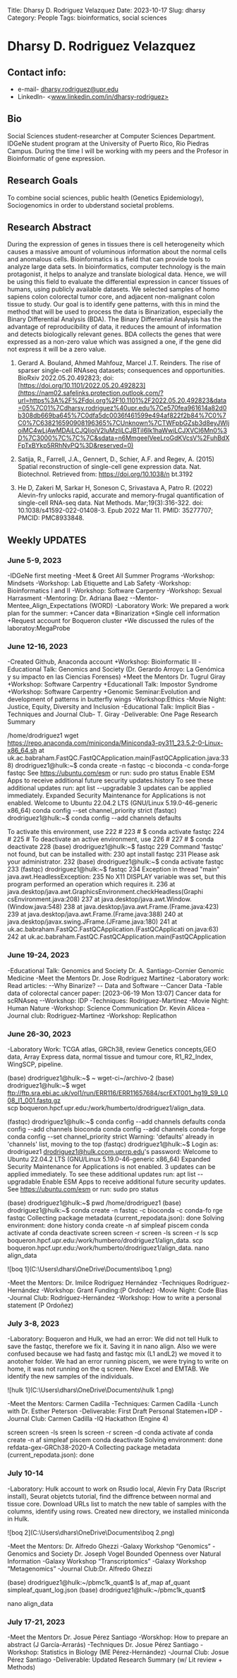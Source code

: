 Title: Dharsy D. Rodriguez Velazquez
Date: 2023-10-17
Slug: dharsy
Category: People
Tags: bioinformatics, social sciences

# Dharsy D. Rodriguez Velazquez

## Contact info:
- e-mail- <dharsy.rodriguez@upr.edu>
- LinkedIn- <www.linkedin.com/in/dharsy-rodriguez>

## Bio

Social Sciences student-researcher at Computer Sciences Department. IDGeNe student program at the University of Puerto Rico, Rio Piedras Campus. During the time I will be working with my peers and the Profesor in Bioinformatic of gene expression.

## Research Goals

To combine social sciences, public health (Genetics Epidemiology), Sociogenomics in order to ubderstand societal problems.

## Research Abstract

During the expression of genes in tissues there is cell heterogeneity which causes a massive amount of voluminous information about the normal cells and anomalous cells. Bioinformatics is a field that can provide tools to analyze large data sets. In bioinformatics, computer technology is the main protagonist, it helps to analyze and translate biological data.  Hence, we will be using this field to evaluate the differential expression in cancer tissues of humans, using publicly available datasets. We selected samples of homo sapiens colon colorectal tumor core, and adjacent non-malignant colon tissue to study. Our goal is to identify gene patterns, with this in mind the method that will be used to process the data is Binarization, especially the Binary Differential Analysis (BDA). The Binary Differential Analysis has the advantage of reproducibility of data, it reduces the amount of information and detects biologically relevant genes. BDA collects the genes that were expressed as a non-zero value which was assigned a one, if the gene did not express it will be a zero value. 

1. Gerard A. Bouland, Ahmed Mahfouz, Marcel J.T. Reinders. The rise of sparser single-cell RNAseq datasets; consequences and opportunities. BioRxiv 2022.05.20.492823; doi: [https://doi.org/10.1101/2022.05.20.492823](https://nam02.safelinks.protection.outlook.com/?url=https%3A%2F%2Fdoi.org%2F10.1101%2F2022.05.20.492823&data=05%7C01%7Cdharsy.rodriguez%40upr.edu%7Ce570fea961614a82d0b308db669ba645%7C0dfa5dc0036f461599e494af822f2b84%7C0%7C0%7C638216590908196365%7CUnknown%7CTWFpbGZsb3d8eyJWIjoiMC4wLjAwMDAiLCJQIjoiV2luMzIiLCJBTiI6Ik1haWwiLCJXVCI6Mn0%3D%7C3000%7C%7C%7C&sdata=n6MmgeelVeeLroGdKVcsV%2FuhBdXFpTxBYkp5RRhNvPQ%3D&reserved=0)

2. Satija, R., Farrell, J.A., Gennert, D., Schier, A.F. and Regev, A. (2015) Spatial reconstruction of single-cell gene expression data. Nat. Biotechnol. Retrieved from: https://doi.org/10.1038/n
bt.3192

3. He D, Zakeri M, Sarkar H, Soneson C, Srivastava A, Patro R. (2022) Alevin-fry unlocks rapid, accurate and memory-frugal quantification of single-cell RNA-seq data. Nat Methods. Mar;19(3):316-322. doi: 10.1038/s41592-022-01408-3. Epub 2022 Mar 11. PMID: 35277707; PMCID: PMC8933848.

## Weekly UPDATES

### June 5-9, 2023
 -IDGeNe first meeting
 -Meet & Greet All Summer Programs
 -Workshop: Mindsets
 -Workshop: Lab Etiquette and Lab Safety
 -Workshop: Bioinformatics I and II
 -Workshop: Software Carpentry 
 -Workshop: Sexual Harrasment
 -Mentoring: Dr. Adriana Baez
 --Mentor-Mentee_Align_Expectations (WORD)
 -Laboratory Work: We prepared a work plan for the summer:
    +Cancer data
    +Binarization
    +Single cell information
    +Request account for Boqueron cluster
    +We discussed the rules of the laboratoy:MegaProbe

### June 12-16, 2023
 -Created Github, Anaconda account
 +Workshop: Bioinformatic III
 -Educational Talk: Genomics and Society (Dr. Gerardo Arroyo: La Genómica y su impacto en las Ciencias Forenses)
 +Meet the Mentors Dr. Tugrul Giray
 +Workshop: Software Carpentry
 +Educationall Talk: Impostor Syndrome
 +Workshop: Software Carpentry
 +Genomic Seminar:Evolution and development of patterns in butterfly wings
 -Workshop:Ethics
 -Movie Night: Justice, Equity, Diversity and Inclusion 
 -Educational Talk: Implicit Bias
 -Techniques and Journal Club- T. Giray
 -Deliverable: One Page Research Summary
 
  /home/drodriguez1
  wget https://repo.anaconda.com/miniconda/Miniconda3-py311_23.5.2-0-Linux-x86_64.sh
   at uk.ac.babraham.FastQC.FastQCApplication.main(FastQCApplication.java:338)
  drodriguez1@hulk:~$ conda create -n fastqc -c bioconda -c conda-forge fastqc
 See https://ubuntu.com/esm or run: sudo pro status
 Enable ESM Apps to receive additional future security updates.history
 To see these additional updates run: apt list --upgradable
 3 updates can be applied immediately.
 Expanded Security Maintenance for Applications is not enabled.
 Welcome to Ubuntu 22.04.2 LTS (GNU/Linux 5.19.0-46-generic x86_64)
conda config --set channel_priority strict
(fastqc) drodriguez1@hulk:~$ conda config --add channels defaults

To activate this environment, use
  222  #
  223  #     $ conda activate fastqc
  224  #
  225  # To deactivate an active environment, use
  226  #
  227  #     $ conda deactivate
  228  (base) drodriguez1@hulk:~$ fastqc
  229  Command 'fastqc' not found, but can be installed with:
  230  apt install fastqc
  231  Please ask your administrator.
  232  (base) drodriguez1@hulk:~$ conda activate fastqc
  233  (fastqc) drodriguez1@hulk:~$ fastqc
  234  Exception in thread "main" java.awt.HeadlessException:
  235  No X11 DISPLAY variable was set, but this program performed an operation                                                  which requires it.
  236          at java.desktop/java.awt.GraphicsEnvironment.checkHeadless(Graphi                                                 csEnvironment.java:208)
  237          at java.desktop/java.awt.Window.<init>(Window.java:548)
  238          at java.desktop/java.awt.Frame.<init>(Frame.java:423)
  239          at java.desktop/java.awt.Frame.<init>(Frame.java:388)
  240          at java.desktop/javax.swing.JFrame.<init>(JFrame.java:180)
  241          at uk.ac.babraham.FastQC.FastQCApplication.<init>(FastQCApplicati                                                 on.java:63)
  242          at uk.ac.babraham.FastQC.FastQCApplication.main(FastQCApplication  

  
### June 19-24, 2023
 -Educational Talk: Genomics and Society Dr. A. Santiago-Cornier Genomic Medicine
 -Meet the Mentors Dr. Jose Rodríguez Martínez
 -Laboratory work: Read articles:
 --Why Binarize?
 -- Data and Software 
 --Cancer Data
 -Table data of colorectal cancer paper: [2023-06-19 Mon 13:07] Cancer data for scRNAseq
 --Workshop: IDP
 -Techniques: Rodriguez-Martinez
 -Movie Night: Human Nature
 -Workshop: Science Communication Dr. Kevin Alicea
 -Journal club: Rodriguez-Martinez
 -Workshop: Replicathon
 
### June 26-30, 2023
 -Laboratory Work: TCGA atlas, GRCh38, review Genetics concepts,GEO data, Array Express data, normal tissue and tumour core, R1_R2_Index, WingSCP, pipeline.
 
 
(base) drodriguez1@hulk:~$ ~ wget-ci~/archivo-2
 (base) drodriguez1@hulk:~$ wget ftp://ftp.sra.ebi.ac.uk/vol1/run/ERR116/ERR11657684/scrEXT001_hg19_S9_L008_I1_001.fastq.gz    
  scp boqueron.hpcf.upr.edu:/work/humberto/drodriguez1/align_data.
  
(fastqc) drodriguez1@hulk:~$ conda config --add channels defaults
conda config --add channels bioconda
conda config --add channels conda-forge
conda config --set channel_priority strict
Warning: 'defaults' already in 'channels' list, moving to the top
(fastqc) drodriguez1@hulk:~$
Login as: drodriguez1
drodriguez1@hulk.ccom.uprrp.edu's password:
Welcome to Ubuntu 22.04.2 LTS (GNU/Linux 5.19.0-46-generic x86_64)
Expanded Security Maintenance for Applications is not enabled.
3 updates can be applied immediately.
To see these additional updates run: apt list --upgradable
Enable ESM Apps to receive additional future security updates.
See https://ubuntu.com/esm or run: sudo pro status

(base) drodriguez1@hulk:~$ pwd
/home/drodriguez1
(base) drodriguez1@hulk:~$ conda create -n fastqc -c bioconda -c conda-fo                                                 rge fastqc
Collecting package metadata (current_repodata.json): done
Solving environment: done
history
conda create -n af simpleaf piscem
conda activate af
conda deactivate
screen
screen -r
screen -ls
screen -r
ls
scp boqueron.hpcf.upr.edu:/work/humbero/drodriguez1/align_data. 
scp boqueron.hpcf.upr.edu:/work/humberto/drodriguez1/align_data.
nano align_data


![boq 1](C:\Users\dhars\OneDrive\Documents\boq 1.png)
 
 -Meet the Mentors: Dr. Imilce Rodríguez Hernández
 -Techniques Rodríguez-Hernández
 -Workshop: Grant Funding:(P Ordoñez) 
 -Movie Night: Code Bias
 -Journal Club: Rodríguez-Hernández
 -Workshop: How to write a personal statement (P Ordoñez) 
 
### July 3-8, 2023
 
 -Laboratory: Boqueron and Hulk, we had an error: We did not tell Hulk to save the fastqc, therefore we fix it. Saving it in nano align. Also we were confused because we had fastq and fastqc mix (L1 andL2) we moved it to anotoher folder. We had an error running piscem, we were trying to write on home, it was not running on the q screen. New Excel and EMTAB. We identify the new samples of the individuals.
 
 ![hulk 1](C:\Users\dhars\OneDrive\Documents\hulk 1.png)
 

 -Meet the Mentors: Carmen Cadilla
 -Techniques: Carmen Cadilla
 -Lunch with Dr. Esther Peterson
 -Deliverable: First Draft Personal Statemen+IDP
 -Journal Club: Carmen Cadilla
 -IQ Hackathon (Engine 4)

screen
screen -ls
sreen ls
screen -r
screen -d
conda activate af 
conda create -n af simpleaf piscem
conda deactivate
Solving environment: done
refdata-gex-GRCh38-2020-A
Collecting package metadata (current_repodata.json): done


 
### July 10-14
 -Laboratory: Hulk account to work on Rsudio local, Alevin Fry Data (Rscript install), Seurat objetcts tutorial, find the diffrence between normal and tissue core. Download URLs list to match the new table of samples with the columns, identify using rows. Created new directory, we installed miniconda in Hulk. 
 
 
 ![boq 2](C:\Users\dhars\OneDrive\Documents\boq 2.png)
 
 -Meet the Mentors: Dr. Alfredo Ghezzi
 -Galaxy Workshop “Genomics”
 -Genomics and Society Dr. Joseph Vogel Bounded Openness over Natural Information
 -Galaxy Workshop “Transcriptomics”
 -Galaxy Workshop “Metagenomics”
 -Journal Club:Dr. Alfredo Ghezzi

(base) drodriguez1@hulk:~/pbmc1k_quant$ ls
af_map  af_quant  simpleaf_quant_log.json
(base) drodriguez1@hulk:~/pbmc1k_quant$

nano align_data

### July 17-21, 2023
 -Meet the Mentors Dr. Josue Pérez Santiago
 -Worskhop: How to prepare an abstract (J García-Arrarás) 
 -Techniques Dr. Josue Pérez Santiago
 -Workshop: Statistics in Biology (ME Pérez-Hernández) 
 -Journal Club: Josue Pérez Santiago
 -Deliverable: Updated Research Summary (w/ Lit review + Methods)




 
